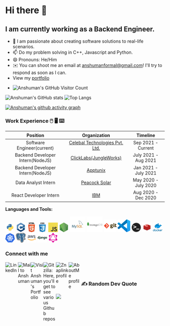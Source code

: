  # Hi there 👋
 I am currently working as a Backend Engineer.
 -----------------

<!--  - 🔭 I am currently working on MERN stack. -->
 - 🌱 I am passionate about creating software solutions to real-life scenarios.
 - 📫 Do my problem solving in C++, Javascript and Python.
 - 😄 Pronouns: He/Him
 - ✉️  You can shoot me an email at anshumanformal@gmail.com! I'll try to respond as soon as I can.
 - View my <a href = "https://anshuman-ranjan-portfolio.netlify.app/">portfolio<a>
<!--  - ⚡ Interested in : I would like to contribute to any NGO or any organization working on environmental sustainability. -->
 - <img src="https://komarev.com/ghpvc/?username=Anshumanformal&color=green" alt="Anshuman's GitHub Visitor Count"/>
 
![Anshuman's GitHub stats](https://github-readme-stats.vercel.app/api?username=Anshumanformal&show_icons=true&count_private=true&theme=jolly&include_all_commits=true&hide_title=true)
![Top Langs](https://github-readme-stats.vercel.app/api/top-langs/?username=Anshumanformal&layout=compact&theme=omni&card_width=445)
<br >

<!--
**Anshumanformal/Anshumanformal** is a ✨ _special_ ✨ repository because its `README.md` (this file) appears on your GitHub profile.

Here are some ideas to get you started:

### - 🔭 I’m currently working on MEAN stack technology
### - 🌱 I’m currently learning React
- 👯 I’m looking to collaborate on Frontend/Backend projects
- 🤔 I’m looking for help with ReactJS/any Frontend stack
<!-- - 💬 Ask me about  -->
<!-- - 📫 How to reach me: ... -->

[![Anshuman's github activity graph](https://activity-graph.herokuapp.com/graph?username=Anshumanformal&theme=xcode)](https://git.io/Anshumanformal)

### Work Experience :computer_mouse: :desktop_computer: :keyboard:

 <!-- | Microsoft Teams Chatbot Developer using NodeJS(current) | [Celebal Technologies Pvt. Ltd.](https://celebaltech.com/) | Sep 2021 - Current | -->
| Position | Organization | Timeline |
| :-: | :-: | :-: |
| Software Engineer(current) | [Celebal Technologies Pvt. Ltd.](https://celebaltech.com/) | Sep 2021 - Current |
| Backend Developer Intern(NodeJS) | [ClickLabs(JungleWorks)](https://click-labs.com/) | July 2021 - Aug 2021 |
| Backend Developer Intern(NodeJS) | [Apptunix](https://drive.google.com/file/d/1DMqQ_g3-a6MdUJ_Hz_R9O20SJrJYtGjK/view) | Jan 2021 - July 2021 |
| Data Analyst Intern| [Peacock Solar](https://drive.google.com/file/d/1HoexGqdqsLjQK9V8b7LRUB1OlAUG7yBo/view) | May 2020 - July 2020 |
| React Developer Intern| [IBM](https://drive.google.com/file/d/1_OJkXGuwB9avEZJq5H5ISQdisUYrm3xT/view) | Aug 2020 - Dec 2020 |

**Languages and Tools:**  

<code><img title="Python" height="30" src="https://raw.githubusercontent.com/github/explore/80688e429a7d4ef2fca1e82350fe8e3517d3494d/topics/python/python.png"></code>
<code><img title="C++" height="30" src="https://raw.githubusercontent.com/github/explore/80688e429a7d4ef2fca1e82350fe8e3517d3494d/topics/cpp/cpp.png"></code>
<code><img title="HTML" height="30" src="https://raw.githubusercontent.com/github/explore/80688e429a7d4ef2fca1e82350fe8e3517d3494d/topics/html/html.png"></code>
<code><img title="CSS" height="30" src="https://raw.githubusercontent.com/github/explore/5c058a388828bb5fde0bcafd4bc867b5bb3f26f3/topics/css/css.png"></code>
<code><img title="JavaScript" height="30" src="https://raw.githubusercontent.com/github/explore/80688e429a7d4ef2fca1e82350fe8e3517d3494d/topics/javascript/javascript.png"></code>
<code><img title="NodeJS" height="30" src="https://raw.githubusercontent.com/github/explore/80688e429a7d4ef2fca1e82350fe8e3517d3494d/topics/nodejs/nodejs.png"></code>
<code><img title="MySQL" height="50" src="https://raw.githubusercontent.com/github/explore/80688e429a7d4ef2fca1e82350fe8e3517d3494d/topics/mysql/mysql.png"></code>
<code><img title="MongoDB" height="50" src="https://raw.githubusercontent.com/github/explore/80688e429a7d4ef2fca1e82350fe8e3517d3494d/topics/mongodb/mongodb.png"></code>
<code><img title="Git" height="40" src="https://raw.githubusercontent.com/github/explore/80688e429a7d4ef2fca1e82350fe8e3517d3494d/topics/git/git.png"></code>
<code><img title="VSCode" height="40" src="https://raw.githubusercontent.com/github/explore/80688e429a7d4ef2fca1e82350fe8e3517d3494d/topics/visual-studio-code/visual-studio-code.png"></code>
<code><img title="Terminal" height="30" src="https://raw.githubusercontent.com/github/explore/80688e429a7d4ef2fca1e82350fe8e3517d3494d/topics/terminal/terminal.png"></code>
<code><img title="Redis" height="30" src="https://raw.githubusercontent.com/github/explore/80688e429a7d4ef2fca1e82350fe8e3517d3494d/topics/redis/redis.png"></code>
<code><img title="Docker" height="30" src="https://raw.githubusercontent.com/github/explore/80688e429a7d4ef2fca1e82350fe8e3517d3494d/topics/docker/docker.png"></code>
<code><img title="Kubernetes" height="30" src="https://raw.githubusercontent.com/github/explore/80688e429a7d4ef2fca1e82350fe8e3517d3494d/topics/kubernetes/kubernetes.png"></code>
<code><img title="PostgreSQL" height="30" src="https://raw.githubusercontent.com/github/explore/80688e429a7d4ef2fca1e82350fe8e3517d3494d/topics/postgresql/postgresql.png"></code>
<code><img title="AWS" height="30" src="https://raw.githubusercontent.com/github/explore/80688e429a7d4ef2fca1e82350fe8e3517d3494d/topics/aws/aws.png"></code>
<code><img title="Django" height="30" src="https://raw.githubusercontent.com/github/explore/80688e429a7d4ef2fca1e82350fe8e3517d3494d/topics/django/django.png"></code>
<code><img title="GraphQL" height="30" src="https://raw.githubusercontent.com/github/explore/80688e429a7d4ef2fca1e82350fe8e3517d3494d/topics/graphql/graphql.png"></code>

### Connect with me

[<img title="LinkedIn" align="left" width="40px" src="https://img.icons8.com/fluent/48/000000/linkedin.png" />](https://www.linkedin.com/in/anshuman-ranjan-formal)
[<img title="Mail to Anshuman" align="left" width="40px" src="https://img.icons8.com/fluent/48/000000/gmail--v2.png" />](mailto:anshumanformal@gmail.com)
[<img title="Visit Anshuman's Portfolio" align="left" width="40px" src="https://img.icons8.com/fluency/50/000000/resume-website.png" />](https://anshuman-ranjan-portfolio.netlify.app/)
[<img title="Gitzilla: Here, you'll get to see various Github repos" align="left" width="40px" src="https://img.icons8.com/nolan/64/git.png" />](https://gitzilla.netlify.app/users/Anshumanformal)
[<img title="Znaplink profile" align="left" width="40px" src="https://img.icons8.com/color/50/000000/linktree.png" />](https://znap.link/anshuman_ranjan)
[<img title="AboutMe profile" align="left" width="40px" src="https://img.icons8.com/external-flaticons-flat-flat-icons/64/000000/external-software-developer-digital-nomading-relocation-flaticons-flat-flat-icons.png" />](https://about.me/anshumanranjan)

<!-- ## Watch my contributions get eaten by a snake 🐍
![snake gif](https://github.com/Anshumanformal/Actions/blob/output/github-contribution-grid-snake.svg) -->
<br/><br/> 
### ✍️ Random Dev Quote

![](https://quotes-github-readme.vercel.app/api?type=horizontal&theme=dark)

<!-- [![ReadMe Card](https://github-readme-stats.vercel.app/api/pin/?username=Anshumanformal&repo=NodeJS-and-JavaScript&theme=radical)](https://github.com/Anshumanformal/NodeJS-and-JavaScript)
[![ReadMe Card](https://github-readme-stats.vercel.app/api/pin/?username=Anshumanformal&repo=CPP&theme=radical)](https://github.com/Anshumanformal/CPP/tree/master)
<br >
[![ReadMe Card](https://github-readme-stats.vercel.app/api/pin/?username=Anshumanformal&repo=ecommerce-web-app&theme=radical)](https://github.com/Anshumanformal/ecommerce-web-app)
[![ReadMe Card](https://github-readme-stats.vercel.app/api/pin/?username=Anshumanformal&repo=NodeJS-and-JavaScript&theme=radical)](https://github.com/Anshumanformal/NodeJS-and-JavaScript/tree/main/NodeJS-and-JavaScript) -->
